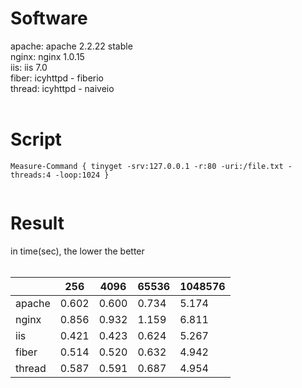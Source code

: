 # Software #
apache: apache 2.2.22 stable<br>
nginx: nginx 1.0.15<br>
iis: iis 7.0<br>
fiber: icyhttpd - fiberio<br>
thread: icyhttpd - naiveio<br>
<br>
<h1>Script</h1>

<pre><code>Measure-Command { tinyget -srv:127.0.0.1 -r:80 -uri:/file.txt -threads:4 -loop:1024 }<br>
</code></pre>

<h1>Result</h1>

in time(sec), the lower the better<br>
<br>
<table><thead><th> </th><th> 256 </th><th> 4096 </th><th> 65536 </th><th> 1048576 </th></thead><tbody>
<tr><td> apache </td><td> 0.602 </td><td> 0.600 </td><td> 0.734 </td><td> 5.174 </td></tr>
<tr><td> nginx </td><td> 0.856 </td><td> 0.932 </td><td> 1.159 </td><td> 6.811 </td></tr>
<tr><td> iis </td><td> 0.421 </td><td> 0.423 </td><td> 0.624 </td><td> 5.267 </td></tr>
<tr><td> fiber </td><td> 0.514 </td><td> 0.520 </td><td> 0.632 </td><td> 4.942 </td></tr>
<tr><td> thread </td><td> 0.587 </td><td> 0.591 </td><td> 0.687 </td><td> 4.954 </td></tr>
